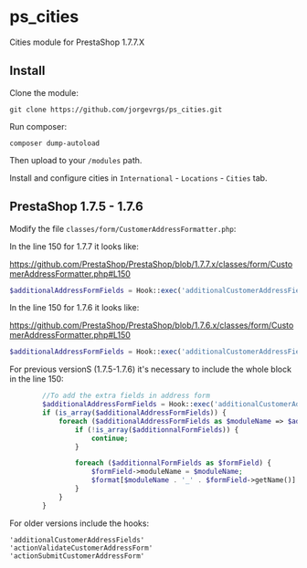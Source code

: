 # ps_cities

Cities module for PrestaShop 1.7.7.X

## Install

Clone the module:

`git clone https://github.com/jorgevrgs/ps_cities.git`

Run composer:

`composer dump-autoload`

Then upload to your `/modules` path.

Install and configure cities in `International` - `Locations` - `Cities` tab.

## PrestaShop 1.7.5 - 1.7.6

Modify the file `classes/form/CustomerAddressFormatter.php`:

In the line 150 for 1.7.7 it looks like:

https://github.com/PrestaShop/PrestaShop/blob/1.7.7.x/classes/form/CustomerAddressFormatter.php#L150

```php
$additionalAddressFormFields = Hook::exec('additionalCustomerAddressFields', ['fields' => &$format], null, true);
```

In the line 150 for 1.7.6 it looks like:

https://github.com/PrestaShop/PrestaShop/blob/1.7.6.x/classes/form/CustomerAddressFormatter.php#L150

```php
$additionalAddressFormFields = Hook::exec('additionalCustomerAddressFields', array(), null, true);
```

For previous versionS (1.7.5-1.7.6) it's necessary to include the whole block in the line 150:

```php
        //To add the extra fields in address form
        $additionalAddressFormFields = Hook::exec('additionalCustomerAddressFields', ['fields' => &$format], null, true);
        if (is_array($additionalAddressFormFields)) {
            foreach ($additionalAddressFormFields as $moduleName => $additionnalFormFields) {
                if (!is_array($additionnalFormFields)) {
                    continue;
                }

                foreach ($additionnalFormFields as $formField) {
                    $formField->moduleName = $moduleName;
                    $format[$moduleName . '_' . $formField->getName()] = $formField;
                }
            }
        }
```

For older versions include the hooks:

```
'additionalCustomerAddressFields'
'actionValidateCustomerAddressForm'
'actionSubmitCustomerAddressForm'
```
